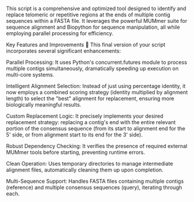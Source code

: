 This script is a comprehensive and optimized tool designed to identify and replace telomeric or repetitive regions at the ends of multiple contig sequences within a FASTA file. It leverages the powerful MUMmer suite for sequence alignment and Biopython for sequence manipulation, all while employing parallel processing for efficiency.

Key Features and Improvements 🚀
This final version of your script incorporates several significant enhancements:

Parallel Processing: It uses Python's concurrent.futures module to process multiple contigs simultaneously, dramatically speeding up execution on multi-core systems.

Intelligent Alignment Selection: Instead of just using percentage identity, it now employs a combined scoring strategy (identity multiplied by alignment length) to select the "best" alignment for replacement, ensuring more biologically meaningful results.

Custom Replacement Logic: It precisely implements your desired replacement strategy: replacing a contig's end with the entire relevant portion of the consensus sequence (from its start to alignment end for the 5' side, or from alignment start to its end for the 3' side).

Robust Dependency Checking: It verifies the presence of required external MUMmer tools before starting, preventing runtime errors.

Clean Operation: Uses temporary directories to manage intermediate alignment files, automatically cleaning them up upon completion.

Multi-Sequence Support: Handles FASTA files containing multiple contigs (reference) and multiple consensus sequences (query), iterating through each.
